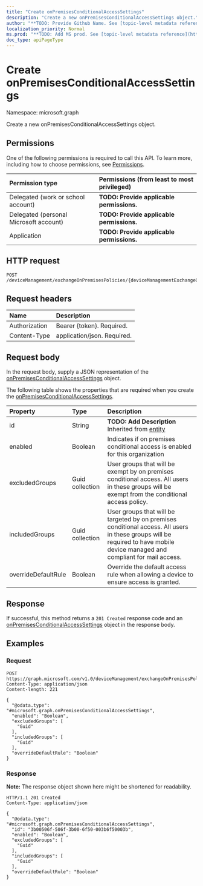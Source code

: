 ```yaml
---
title: "Create onPremisesConditionalAccessSettings"
description: "Create a new onPremisesConditionalAccessSettings object."
author: "**TODO: Provide Github Name. See [topic-level metadata reference](https://msgo.azurewebsites.net/add/document/guidelines/metadata.html#topic-level-metadata)**"
localization_priority: Normal
ms.prod: "**TODO: Add MS prod. See [topic-level metadata reference](https://msgo.azurewebsites.net/add/document/guidelines/metadata.html#topic-level-metadata)**"
doc_type: apiPageType
---
```


# Create onPremisesConditionalAccessSettings
Namespace: microsoft.graph



Create a new onPremisesConditionalAccessSettings object.

## Permissions
One of the following permissions is required to call this API. To learn more, including how to choose permissions, see [Permissions](/graph/permissions-reference).

|Permission type|Permissions (from least to most privileged)|
|:---|:---|
|Delegated (work or school account)|**TODO: Provide applicable permissions.**|
|Delegated (personal Microsoft account)|**TODO: Provide applicable permissions.**|
|Application|**TODO: Provide applicable permissions.**|

## HTTP request

<!-- {
  "blockType": "ignored"
}
-->
``` http
POST /deviceManagement/exchangeOnPremisesPolicies/{deviceManagementExchangeOnPremisesPolicyId}/conditionalAccessSettings
```

## Request headers
|Name|Description|
|:---|:---|
|Authorization|Bearer {token}. Required.|
|Content-Type|application/json. Required.|

## Request body
In the request body, supply a JSON representation of the [onPremisesConditionalAccessSettings](../resources/onpremisesconditionalaccesssettings.md) object.

The following table shows the properties that are required when you create the [onPremisesConditionalAccessSettings](../resources/onpremisesconditionalaccesssettings.md).

|Property|Type|Description|
|:---|:---|:---|
|id|String|**TODO: Add Description** Inherited from [entity](../resources/entity.md)|
|enabled|Boolean|Indicates if on premises conditional access is enabled for this organization|
|excludedGroups|Guid collection|User groups that will be exempt by on premises conditional access. All users in these groups will be exempt from the conditional access policy.|
|includedGroups|Guid collection|User groups that will be targeted by on premises conditional access. All users in these groups will be required to have mobile device managed and compliant for mail access.|
|overrideDefaultRule|Boolean|Override the default access rule when allowing a device to ensure access is granted.|



## Response

If successful, this method returns a `201 Created` response code and an [onPremisesConditionalAccessSettings](../resources/onpremisesconditionalaccesssettings.md) object in the response body.

## Examples

### Request
<!-- {
  "blockType": "request",
  "name": "create_onpremisesconditionalaccesssettings_from_"
}
-->
``` http
POST https://graph.microsoft.com/v1.0/deviceManagement/exchangeOnPremisesPolicies/{deviceManagementExchangeOnPremisesPolicyId}/conditionalAccessSettings
Content-Type: application/json
Content-length: 221

{
  "@odata.type": "#microsoft.graph.onPremisesConditionalAccessSettings",
  "enabled": "Boolean",
  "excludedGroups": [
    "Guid"
  ],
  "includedGroups": [
    "Guid"
  ],
  "overrideDefaultRule": "Boolean"
}
```


### Response
**Note:** The response object shown here might be shortened for readability.
<!-- {
  "blockType": "response",
  "truncated": true,
  "@odata.type": "microsoft.graph.onPremisesConditionalAccessSettings"
}
-->
``` http
HTTP/1.1 201 Created
Content-Type: application/json

{
  "@odata.type": "#microsoft.graph.onPremisesConditionalAccessSettings",
  "id": "3b00506f-506f-3b00-6f50-003b6f50003b",
  "enabled": "Boolean",
  "excludedGroups": [
    "Guid"
  ],
  "includedGroups": [
    "Guid"
  ],
  "overrideDefaultRule": "Boolean"
}
```

